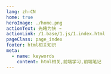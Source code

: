 ```yaml
---
lang: zh-CN
home: true
heroImage: ./home.png
actionText: 先睹为快 →
actionLink: /1.base/1.js/1.index.html
pageClass: page_index
footer: html相关知识
meta:
  - name: keywords
    content: html相关,前端学习,前端笔记
---
```


<template>
    <div class="cont">
        <div id="large-header" class="large-header"></div>
        <div class="features">
        <div class="feature">
            <h2>初级知识</h2> 
            <p>掌握html基础、认识dom以及bom</p>
        </div>
        <div class="feature">
            <h2>中级知识</h2> 
            <p>熟练掌握性能优化、代码规范、前端监控、安全防范、断点续传、设计模式、跨域方式、前端测试、网络请求、正则相关</p>
        </div>
        <div class="feature">
            <h2>高级知识</h2> 
            <p>掌握网络请求、WebApp、Sass</p>
        </div>
        <div class="feature">
            <h2>专项知识</h2> 
            <p>熟练掌握性能优化、代码规范、前端监控、安全防范、断点续传、设计模式、跨域方式、前端测试、网络请求、正则相关</p>
        </div>
        <div class="feature">
            <h2>场景知识</h2> 
            <p>《html高级程序设计（第4版）》、《html DOM编程艺术》、《你不知道的html》、《html设计模式与开发实践》、《高性能html》</p>
        </div>
        <div class="feature">
            <h2>原理知识</h2> 
            <p>掌握浏览器、Promise等相关原理</p>
        </div>
        </div>
    </div>
</template>
